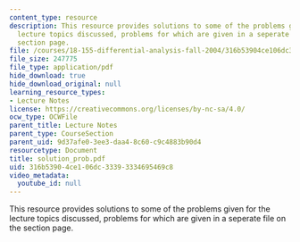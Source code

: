 ```yaml
---
content_type: resource
description: This resource provides solutions to some of the problems given for the
  lecture topics discussed, problems for which are given in a seperate file on the
  section page.
file: /courses/18-155-differential-analysis-fall-2004/316b53904ce106dc33393334695469c8_solution_prob.pdf
file_size: 247775
file_type: application/pdf
hide_download: true
hide_download_original: null
learning_resource_types:
- Lecture Notes
license: https://creativecommons.org/licenses/by-nc-sa/4.0/
ocw_type: OCWFile
parent_title: Lecture Notes
parent_type: CourseSection
parent_uid: 9d37afe0-3ee3-daa4-8c60-c9c4883b90d4
resourcetype: Document
title: solution_prob.pdf
uid: 316b5390-4ce1-06dc-3339-3334695469c8
video_metadata:
  youtube_id: null
---
```

This resource provides solutions to some of the problems given for the lecture topics discussed, problems for which are given in a seperate file on the section page.